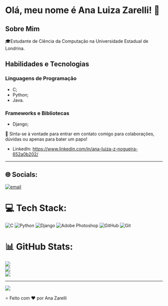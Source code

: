 # Olá, meu nome é Ana Luiza Zarelli! 👋

## Sobre Mim

🎓Estudante de Ciência da Computação na Universidade Estadual de Londrina.

## Habilidades e Tecnologias

### Linguagens de Programação
- C;
- Python;
- Java.

### Frameworks e Bibliotecas
- Django;

💬 Sinta-se à vontade para entrar em contato comigo para colaborações, dúvidas ou apenas para bater um papo!

- LinkedIn: https://www.linkedin.com/in/ana-luiza-z-nogueira-652a0b202/
---

## 🌐 Socials:
[![email](https://img.shields.io/badge/Email-D14836?logo=gmail&logoColor=white)](mailto:analuizazarelli@gmail.com) 


# 💻 Tech Stack:
![C](https://img.shields.io/badge/c-%2300599C.svg?style=for-the-badge&logo=c&logoColor=white) ![Python](https://img.shields.io/badge/python-3670A0?style=for-the-badge&logo=python&logoColor=ffdd54) ![Django](https://img.shields.io/badge/django-%23092E20.svg?style=for-the-badge&logo=django&logoColor=white) ![Adobe Photoshop](https://img.shields.io/badge/adobe%20photoshop-%2331A8FF.svg?style=for-the-badge&logo=adobe%20photoshop&logoColor=white) ![GitHub](https://img.shields.io/badge/github-%23121011.svg?style=for-the-badge&logo=github&logoColor=white) ![Git](https://img.shields.io/badge/git-%23F05033.svg?style=for-the-badge&logo=git&logoColor=white)
# 📊 GitHub Stats:
![](https://github-readme-stats.vercel.app/api?username=luizazarelli&theme=date_night&hide_border=true&include_all_commits=true&count_private=true)<br/>
![](https://nirzak-streak-stats.vercel.app/?user=luizazarelli&theme=date_night&hide_border=true)<br/>
![](https://github-readme-stats.vercel.app/api/top-langs/?username=luizazarelli&theme=date_night&hide_border=true&include_all_commits=true&count_private=true&layout=compact)

---
[![](https://visitcount.itsvg.in/api?id=luizazarelli&icon=2&color=5)](https://visitcount.itsvg.in)

⭐️ Feito com ❤️ por Ana Zarelli<!-- Proudly created with GPRM ( https://gprm.itsvg.in ) -->
